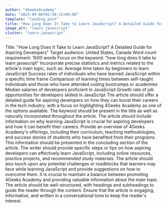 ```yaml
---
author: "4GeeksAcademy"
date: "2023-09-06T02:58:12+00:00"
template: "landing_post"
title: "How Long Does It Take to Learn JavaScript? A Detailed Guide for Aspiring Developers"
image_alt: "learn javascript"
cluster: "learn-javascript"
---
```


Title: "How Long Does It Take to Learn JavaScript? A Detailed Guide for Aspiring Developers"
Target audience: United States, Canada
Word count requirement: 1500 words
Focus on the keyword: "how long does it take to learn javascript"
Incorporate precise statistics and metrics related to the article's main topic, such as:
Average time taken by beginners to learn JavaScript
Success rates of individuals who have learned JavaScript within a specific time frame
Comparison of learning times between self-taught individuals and those who have attended coding bootcamps or academies
Median salaries of developers proficient in JavaScript
Growth rate of job opportunities for developers skilled in JavaScript
The article should offer a detailed guide for aspiring developers on how they can boost their careers in the tech industry, with a focus on highlighting 4Geeks Academy as one of the options available.
The keyword should be present in the title as well as naturally incorporated throughout the article.
The article should include information on why learning JavaScript is crucial for aspiring developers and how it can benefit their careers.
Provide an overview of 4Geeks Academy's offerings, including their curriculum, teaching methodologies, and success stories of students who have benefited from their programs. This information should be presented in the concluding section of the article.
The writer should provide specific steps or tips on how aspiring developers can effectively learn JavaScript, including online resources, practice projects, and recommended study materials.
The article should also touch upon any potential challenges or roadblocks that learners may face while learning JavaScript and provide suggestions on how to overcome them.
It is crucial to maintain a balance between promoting 4Geeks Academy and providing valuable information about the main topic.
The article should be well-structured, with headings and subheadings to guide the reader through the content.
Ensure that the article is engaging, informative, and written in a conversational tone to keep the reader's interest.
